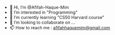 - 👋 Hi, I’m @Afifah-Haque-Mim
- 👀 I’m interested in "Programming"
- 🌱 I’m currently learning "CS50 Harvard course"
- 💞️ I’m looking to collaborate on ...
- 📫 How to reach me : afifahhaquemim@gmail.com

<!---
Afifah-Haque-Mim/Afifah-Haque-Mim is a ✨ special ✨ repository because its `README.md` (this file) appears on your GitHub profile.
You can click the Preview link to take a look at your changes.
--->
